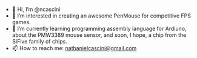 - 👋 Hi, I’m @ncascini
- 👀 I’m interested in creating an awesome PenMouse for competitive FPS games.
- 🌱 I’m currently learning programming assembly language for Ardiuno, about the PMW3389 mouse sensor, and soon, I hope, a chip from the SiFive family of chips.
- 📫 How to reach me:  nathanielcascini@gmail.com

<!---
ncascini/ncascini is a ✨ special ✨ repository because its `README.md` (this file) appears on your GitHub profile.
You can click the Preview link to take a look at your changes.
--->
